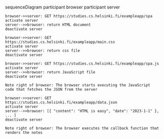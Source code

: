 sequenceDiagram
    participant browser
    participant server

    browser->>server: GET https://studies.cs.helsinki.fi/exampleapp/spa
    activate server
    server-->>browser: return HTML document
    deactivate server

    browser->>server: GET https://studies.cs.helsinki.fi/exampleapp/main.css
    activate server
    server-->>browser: return css file
    deactivate server

    browser->>server: GET https://studies.cs.helsinki.fi/exampleapp/spa.js
    activate server
    server-->>browser: return JavaScript file
    deactivate server

    Note right of browser: The browser starts executing the JavaScript code that fetches the JSON from the server

    browser->>server: GET https://studies.cs.helsinki.fi/exampleapp/data.json
    activate server
    server-->>browser: [{ "content": "HTML is easy", "date": "2023-1-1" }, ... ]
    deactivate server

    Note right of browser: The browser executes the callback function that renders the notes